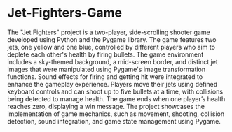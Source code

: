 # Jet-Fighters-Game
The "Jet Fighters" project is a two-player, side-scrolling shooter game developed using Python and the Pygame library. The game features two jets, one yellow and one blue, controlled by different players who aim to deplete each other's health by firing bullets. The game environment includes a sky-themed background, a mid-screen border, and distinct jet images that were manipulated using Pygame's image transformation functions. Sound effects for firing and getting hit were integrated to enhance the gameplay experience. Players move their jets using defined keyboard controls and can shoot up to five bullets at a time, with collisions being detected to manage health. The game ends when one player’s health reaches zero, displaying a win message. The project showcases the implementation of game mechanics, such as movement, shooting, collision detection, sound integration, and game state management using Pygame.
